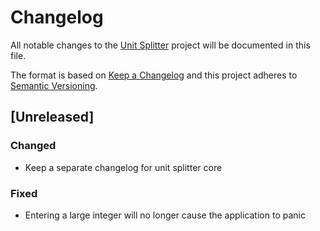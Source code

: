# Changelog

All notable changes to the [Unit Splitter][unit-splitter] project will be documented in this file.

The format is based on [Keep a Changelog](https://keepachangelog.com/en/1.0.0/)
and this project adheres to [Semantic Versioning](https://semver.org/spec/v2.0.0.html).

[unit-splitter]: https://utils.geemili.xyz/unit-splitter

## [Unreleased]
### Changed
- Keep a separate changelog for unit splitter core

### Fixed
- Entering a large integer will no longer cause the application to panic
